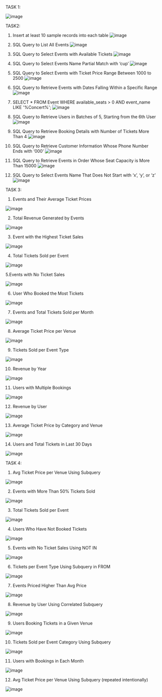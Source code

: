 TASK 1:

![image](https://github.com/user-attachments/assets/1c60a18f-5726-4abb-ae61-fbb0d8e56442)

TASK2:

1. Insert at least 10 sample records into each table
![image](https://github.com/user-attachments/assets/2df47365-0484-4a34-b566-6d68dcaa7720)


2. SQL Query to List All Events
![image](https://github.com/user-attachments/assets/4fdafa86-8d52-41d1-bc6b-1c46eedb1c64)


3. SQL Query to Select Events with Available Tickets
![image](https://github.com/user-attachments/assets/45e1f48d-b2ba-4dac-816f-9a71e8d0fa18)

4. SQL Query to Select Events Name Partial Match with ‘cup’
![image](https://github.com/user-attachments/assets/d1cfb6fd-af85-4b28-8a48-2dd94c81569c)

5. SQL Query to Select Events with Ticket Price Range Between 1000 to 2500
![image](https://github.com/user-attachments/assets/7da9e071-50a6-43d5-b832-bb50b11699a5)

6. SQL Query to Retrieve Events with Dates Falling Within a Specific Range
![image](https://github.com/user-attachments/assets/bb8fb7c6-8ae4-4c87-a1a4-8508b01bfb5e)

7. SELECT * FROM Event WHERE available_seats > 0 AND event_name LIKE '%Concert%';
![image](https://github.com/user-attachments/assets/d95e643b-691c-4f22-8dd3-1f364cd9dbf1)

8. SQL Query to Retrieve Users in Batches of 5, Starting from the 6th User
![image](https://github.com/user-attachments/assets/1537bef8-a1b4-4e8a-a8b3-214f97a62164)


9. SQL Query to Retrieve Booking Details with Number of Tickets More Than 4
![image](https://github.com/user-attachments/assets/20712bf1-3953-4915-8649-9890827b7b88)

10. SQL Query to Retrieve Customer Information Whose Phone Number Ends with ‘000’
![image](https://github.com/user-attachments/assets/ac5002e1-7674-44e0-941f-cf02b5a50900)

11. SQL Query to Retrieve Events in Order Whose Seat Capacity is More Than 15000
![image](https://github.com/user-attachments/assets/4a823697-42d3-4a16-a7a8-c1f91366e77a)

12. SQL Query to Select Events Name That Does Not Start with ‘x’, ‘y’, or ‘z’
![image](https://github.com/user-attachments/assets/4ffee7d9-23b9-4e78-8d9f-7cd2aac4e4b3)



TASK 3:
1. Events and Their Average Ticket Prices

![image](https://github.com/user-attachments/assets/2da20017-7983-43e4-93fc-99b233e879b2)

2. Total Revenue Generated by Events

![image](https://github.com/user-attachments/assets/918b3df3-033b-4c16-b777-0ea0ddb9980f)

3. Event with the Highest Ticket Sales

![image](https://github.com/user-attachments/assets/b5ac7ad7-fbf7-4ab5-a186-409f1fa349ce)

4. Total Tickets Sold per Event

![image](https://github.com/user-attachments/assets/1e87bba9-0477-4a8d-b282-a324e73ee9cd)

5.Events with No Ticket Sales

![image](https://github.com/user-attachments/assets/4c2bd1da-05c7-49ab-9545-c9cb235ffc97)

6. User Who Booked the Most Tickets

![image](https://github.com/user-attachments/assets/92aebeb0-d7d1-45b6-9b45-dd6eadaed0dd)

7. Events and Total Tickets Sold per Month

![image](https://github.com/user-attachments/assets/dc78bb1b-6d43-460d-b530-a544c9b5a6a5)

8. Average Ticket Price per Venue

![image](https://github.com/user-attachments/assets/423b62a6-7d39-4f9b-beda-f94499f06fce)

9. Tickets Sold per Event Type

![image](https://github.com/user-attachments/assets/6caac76c-ff75-4ae8-b49b-52647bb6dd26)

10. Revenue by Year

![image](https://github.com/user-attachments/assets/738576ed-d370-431c-a5b7-a58b7e9db6e6)

11. Users with Multiple Bookings

![image](https://github.com/user-attachments/assets/1538d846-ae0d-4298-b5f0-7946b2947372)

12. Revenue by User

![image](https://github.com/user-attachments/assets/f2c5ce38-0b38-4a15-a643-c0af5fce6a1f)

13. Average Ticket Price by Category and Venue

![image](https://github.com/user-attachments/assets/558108a3-113d-46d2-bae5-2805150e79be)

14. Users and Total Tickets in Last 30 Days

![image](https://github.com/user-attachments/assets/84360df0-ded4-4256-b807-5cf031a57b6a)


TASK 4:

1. Avg Ticket Price per Venue Using Subquery

![image](https://github.com/user-attachments/assets/516fbc48-4216-4b7a-903a-c000244ff26a)

2. Events with More Than 50% Tickets Sold

![image](https://github.com/user-attachments/assets/fdd750b8-2c30-40a6-b425-963350082863)

3. Total Tickets Sold per Event

![image](https://github.com/user-attachments/assets/1d8bf1fd-af0e-4cfc-ab88-245a2dc6fc05)

4. Users Who Have Not Booked Tickets

![image](https://github.com/user-attachments/assets/daf602cf-2cce-47ca-95f6-5fd33f47373e)

5. Events with No Ticket Sales Using NOT IN

![image](https://github.com/user-attachments/assets/75a3d761-9ff0-49e5-a099-4cc35f08ee4f)

6. Tickets per Event Type Using Subquery in FROM

![image](https://github.com/user-attachments/assets/f670d8c9-28b7-44bb-95d4-e33463a2688b)

7. Events Priced Higher Than Avg Price

![image](https://github.com/user-attachments/assets/fceff780-5551-4413-8eed-f7ca9d80b1db)

8. Revenue by User Using Correlated Subquery

![image](https://github.com/user-attachments/assets/2aaaba67-de91-4b1c-87d0-590b8cc02732)

9. Users Booking Tickets in a Given Venue

![image](https://github.com/user-attachments/assets/631e1258-d88d-4096-b64f-cfbd429ec8d0)


10. Tickets Sold per Event Category Using Subquery

![image](https://github.com/user-attachments/assets/f2519a82-329e-4fef-8a33-ecd273c45dee)

11.  Users with Bookings in Each Month

![image](https://github.com/user-attachments/assets/32cd6b93-4fce-41eb-831d-ba16e74a01ff)

12.  Avg Ticket Price per Venue Using Subquery (repeated intentionally)

![image](https://github.com/user-attachments/assets/f6398870-7c94-4520-9908-115c3d937900)
